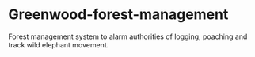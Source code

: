 # Greenwood-forest-management
Forest management system to alarm authorities of logging, poaching and track wild elephant movement.
